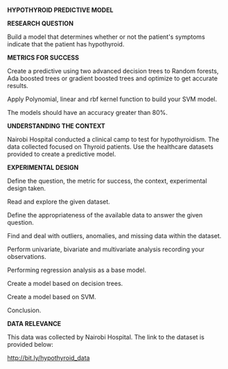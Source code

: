 **HYPOTHYROID PREDICTIVE MODEL**

**RESEARCH QUESTION**

Build a model that determines whether or not the patient's symptoms indicate that the patient has hypothyroid.

**METRICS FOR SUCCESS**

Create a predictive using two advanced decision trees to Random forests, Ada boosted trees or gradient boosted trees and optimize to get accurate results.

Apply Polynomial, linear and rbf kernel function to build your SVM model.

The models should have an accuracy greater than 80%.

**UNDERSTANDING THE CONTEXT**

Nairobi Hospital conducted a clinical camp to test for hypothyroidism. The data collected focused on Thyroid patients. Use the healthcare datasets provided to create a predictive model.

**EXPERIMENTAL DESIGN**

Define the question, the metric for success, the context, experimental design taken.

Read and explore the given dataset.

Define the appropriateness of the available data to answer the given question.

Find and deal with outliers, anomalies, and missing data within the dataset.

Perform univariate, bivariate and multivariate analysis recording your observations.

Performing regression analysis as a base model.

Create a model based on decision trees.

Create a model based on SVM.

Conclusion.

**DATA RELEVANCE**

This data was collected by Nairobi Hospital. The link to the dataset is provided below:

http://bit.ly/hypothyroid_data

